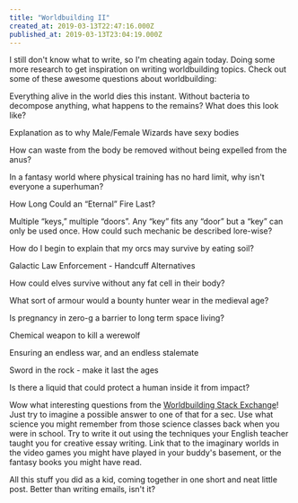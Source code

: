 ```yaml
---
title: "Worldbuilding II"
created_at: 2019-03-13T22:47:16.000Z
published_at: 2019-03-13T23:04:19.000Z
---
```

I still don't know what to write, so I'm cheating again today. Doing some more research to get inspiration on writing worldbuilding topics. Check out some of these awesome questions about worldbuilding:  

  

Everything alive in the world dies this instant. Without bacteria to decompose anything, what happens to the remains? What does this look like?

  

Explanation as to why Male/Female Wizards have sexy bodies  

  

How can waste from the body be removed without being expelled from the anus?

  

In a fantasy world where physical training has no hard limit, why isn't everyone a superhuman?

  

How Long Could an “Eternal” Fire Last?

  

Multiple “keys,” multiple “doors”. Any “key” fits any “door” but a “key” can only be used once. How could such mechanic be described lore-wise?

  

How do I begin to explain that my orcs may survive by eating soil?

  

Galactic Law Enforcement - Handcuff Alternatives

  

How could elves survive without any fat cell in their body?

  

What sort of armour would a bounty hunter wear in the medieval age?

  

Is pregnancy in zero-g a barrier to long term space living?

  

Chemical weapon to kill a werewolf

  

Ensuring an endless war, and an endless stalemate

  

Sword in the rock - make it last the ages

  

Is there a liquid that could protect a human inside it from impact?  

  

Wow what interesting questions from the [Worldbuilding Stack Exchange](https://worldbuilding.stackexchange.com)! Just try to imagine a possible answer to one of that for a sec. Use what science you might remember from those science classes back when you were in school. Try to write it out using the techniques your English teacher taught you for creative essay writing. Link that to the imaginary worlds in the video games you might have played in your buddy's basement, or the fantasy books you might have read.

  

All this stuff you did as a kid, coming together in one short and neat little post. Better than writing emails, isn't it?
